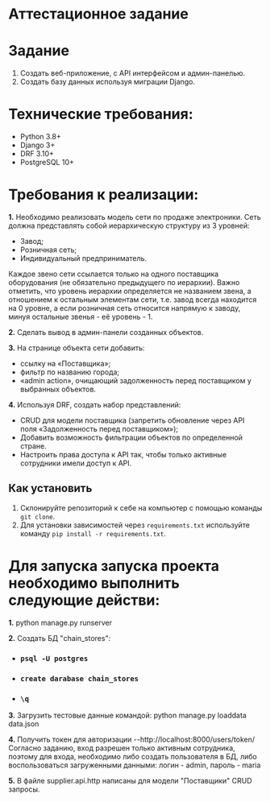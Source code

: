 
#   Аттестационное задание

# Задание
1. Создать веб-приложение, с API интерфейсом и админ-панелью.
2. Создать базу данных используя миграции Django.

# Технические требования:
* Python 3.8+
* Django 3+
* DRF 3.10+
* PostgreSQL 10+

# Требования к реализации:

**1.** Необходимо реализовать модель сети по продаже электроники.
Сеть должна представлять собой иерархическую структуру из 3 уровней:

* Завод;
* Розничная сеть;
* Индивидуальный предприниматель.

Каждое звено сети ссылается только на одного поставщика оборудования 
(не обязательно предыдущего по иерархии). Важно отметить, что уровень иерархии 
определяется не названием звена, а отношением к остальным элементам сети, 
т.е. завод всегда находится на 0 уровне, а если розничная сеть относится напрямую к заводу, 
минуя остальные звенья - её уровень - 1.

**2.** Сделать вывод в админ-панели созданных объектов.

**3.** На странице объекта сети добавить:
* ссылку на «Поставщика»;
* фильтр по названию города;
* «admin action», очищающий задолженность перед поставщиком у выбранных объектов.

**4.** Используя DRF, создать набор представлений:
* CRUD для модели поставщика (запретить обновление через API поля «Задолженность перед поставщиком»);
* Добавить возможность фильтрации объектов по определенной стране.
* Настроить права доступа к API так, чтобы только активные сотрудники имели доступ к API.

## Как установить

1. Склонируйте репозиторий к себе на компьютер с помощью команды `git clone`.
2. Для установки зависимостей через `requirements.txt` используйте команду `pip install -r requirements.txt`.
   
# Для запуска запуска проекта необходимо выполнить следующие действи:

**1.** python manage.py runserver

**2.** Создать БД "chain_stores":

* ### `psql -U postgres`
* ### `create darabase chain_stores`
* ### `\q`

**3.** Загрузить тестовые данные командой: python manage.py loaddata data.json

**4.** Получить токен для авторизации  --http://localhost:8000/users/token/
Согласно заданию, вход разрешен только активным сотрудника, поэтому для входа, необходимо либо 
создать пользователя в БД, либо воспользоваться загруженными данными: логин - admin, пароль - maria

**5.** В файле supplier.api.http написаны для модели "Поставщики" CRUD запросы.


